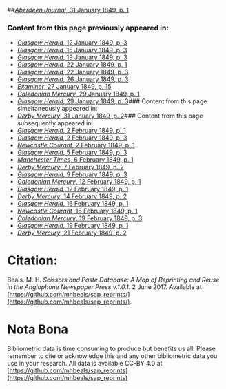 ##[*Aberdeen Journal*, 31 January 1849, p. 1](https://mhbeals.github.io/sap_html/Aberdeen-Journal/Aberdeen-Journal-31-January-1849-p-1)

### Content from this page previously appeared in:
+ [*Glasgow Herald*, 12 January 1849, p. 3](https://mhbeals.github.io/sap_html/Glasgow-Herald/Glasgow-Herald-12-January-1849-p-3)
+ [*Glasgow Herald*, 15 January 1849, p. 3](https://mhbeals.github.io/sap_html/Glasgow-Herald/Glasgow-Herald-15-January-1849-p-3)
+ [*Glasgow Herald*, 19 January 1849, p. 3](https://mhbeals.github.io/sap_html/Glasgow-Herald/Glasgow-Herald-19-January-1849-p-3)
+ [*Glasgow Herald*, 22 January 1849, p. 1](https://mhbeals.github.io/sap_html/Glasgow-Herald/Glasgow-Herald-22-January-1849-p-1)
+ [*Glasgow Herald*, 22 January 1849, p. 3](https://mhbeals.github.io/sap_html/Glasgow-Herald/Glasgow-Herald-22-January-1849-p-3)
+ [*Glasgow Herald*, 26 January 1849, p. 3](https://mhbeals.github.io/sap_html/Glasgow-Herald/Glasgow-Herald-26-January-1849-p-3)
+ [*Examiner*, 27 January 1849, p. 15](https://mhbeals.github.io/sap_html/Examiner/Examiner-27-January-1849-p-15)
+ [*Caledonian Mercury*, 29 January 1849, p. 1](https://mhbeals.github.io/sap_html/Caledonian-Mercury/Caledonian-Mercury-29-January-1849-p-1)
+ [*Glasgow Herald*, 29 January 1849, p. 3](https://mhbeals.github.io/sap_html/Glasgow-Herald/Glasgow-Herald-29-January-1849-p-3)### Content from this page simeltaneously appeared in:
+ [*Derby Mercury*, 31 January 1849, p. 2](https://mhbeals.github.io/sap_html/Derby-Mercury/Derby-Mercury-31-January-1849-p-2)### Content from this page subsequently appeared in:
+ [*Glasgow Herald*, 2 February 1849, p. 1](https://mhbeals.github.io/sap_html/Glasgow-Herald/Glasgow-Herald-2-February-1849-p-1)
+ [*Glasgow Herald*, 2 February 1849, p. 3](https://mhbeals.github.io/sap_html/Glasgow-Herald/Glasgow-Herald-2-February-1849-p-3)
+ [*Newcastle Courant*, 2 February 1849, p. 1](https://mhbeals.github.io/sap_html/Newcastle-Courant/Newcastle-Courant-2-February-1849-p-1)
+ [*Glasgow Herald*, 5 February 1849, p. 3](https://mhbeals.github.io/sap_html/Glasgow-Herald/Glasgow-Herald-5-February-1849-p-3)
+ [*Manchester Times*, 6 February 1849, p. 1](https://mhbeals.github.io/sap_html/Manchester-Times/Manchester-Times-6-February-1849-p-1)
+ [*Derby Mercury*, 7 February 1849, p. 2](https://mhbeals.github.io/sap_html/Derby-Mercury/Derby-Mercury-7-February-1849-p-2)
+ [*Glasgow Herald*, 9 February 1849, p. 3](https://mhbeals.github.io/sap_html/Glasgow-Herald/Glasgow-Herald-9-February-1849-p-3)
+ [*Caledonian Mercury*, 12 February 1849, p. 1](https://mhbeals.github.io/sap_html/Caledonian-Mercury/Caledonian-Mercury-12-February-1849-p-1)
+ [*Glasgow Herald*, 12 February 1849, p. 1](https://mhbeals.github.io/sap_html/Glasgow-Herald/Glasgow-Herald-12-February-1849-p-1)
+ [*Derby Mercury*, 14 February 1849, p. 2](https://mhbeals.github.io/sap_html/Derby-Mercury/Derby-Mercury-14-February-1849-p-2)
+ [*Glasgow Herald*, 16 February 1849, p. 1](https://mhbeals.github.io/sap_html/Glasgow-Herald/Glasgow-Herald-16-February-1849-p-1)
+ [*Newcastle Courant*, 16 February 1849, p. 1](https://mhbeals.github.io/sap_html/Newcastle-Courant/Newcastle-Courant-16-February-1849-p-1)
+ [*Caledonian Mercury*, 19 February 1849, p. 3](https://mhbeals.github.io/sap_html/Caledonian-Mercury/Caledonian-Mercury-19-February-1849-p-3)
+ [*Glasgow Herald*, 19 February 1849, p. 1](https://mhbeals.github.io/sap_html/Glasgow-Herald/Glasgow-Herald-19-February-1849-p-1)
+ [*Derby Mercury*, 21 February 1849, p. 2](https://mhbeals.github.io/sap_html/Derby-Mercury/Derby-Mercury-21-February-1849-p-2)
                    
# Citation: 

Beals. M. H. *Scissors and Paste Database: A Map of Reprinting and Reuse in the Anglophone Newspaper Press v.1.0.1.* 2 June 2017. Available at [https://github.com/mhbeals/sap_reprints/](https://github.com/mhbeals/sap_reprints/). 
                    
# Nota Bona

Bibliometric data is time consuming to produce but benefits us all. Please remember to cite or acknowledge this and any other bibliometric data you use in your research. All data is available CC-BY 4.0 at [https://github.com/mhbeals/sap_reprints](https://github.com/mhbeals/sap_reprints)